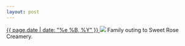 ```yaml
---
layout: post
---
```


<p>
  <a href="/283">
    <time>{{ page.date | date: "%e %B, %Y" }}</time>
  </a>
  <a href="/283"><img src="{{ site.assets_url }}/283.jpg"/></a>
  <span>Family outing to Sweet Rose Creamery.</span>
</p>
